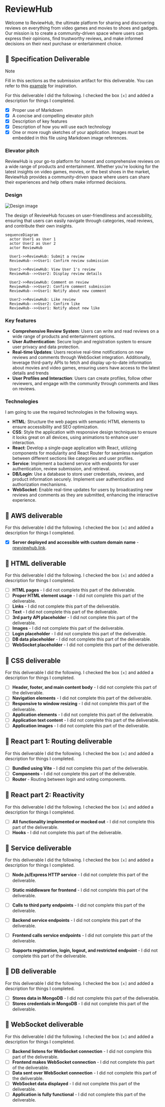 # ReviewHub

Welcome to ReviewHub, the ultimate platform for sharing and discovering reviews on everything from video games and movies to shoes and gadgets. Our mission is to create a community-driven space where users can express their opinions, find trustworthy reviews, and make informed decisions on their next purchase or entertainment choice.

## 🚀 Specification Deliverable

> [!NOTE]
>  Fill in this sections as the submission artifact for this deliverable. You can refer to this [example](https://github.com/webprogramming260/startup-example/blob/main/README.md) for inspiration.

For this deliverable I did the following. I checked the box `[x]` and added a description for things I completed.

- [x] Proper use of Markdown
- [x] A concise and compelling elevator pitch
- [x] Description of key features
- [x] Description of how you will use each technology
- [x] One or more rough sketches of your application. Images must be embedded in this file using Markdown image references.

### Elevator pitch

ReviewHub is your go-to platform for honest and comprehensive reviews on a wide range of products and entertainment. Whether you're looking for the latest insights on video games, movies, or the best shoes in the market, ReviewHub provides a community-driven space where users can share their experiences and help others make informed decisions.

### Design

![Design image](ReviewHubDesign.png)

The design of ReviewHub focuses on user-friendliness and accessibility, ensuring that users can easily navigate through categories, read reviews, and contribute their own insights.

```mermaid
sequenceDiagram
  actor User1 as User 1
  actor User2 as User 2
  actor ReviewHub

  User1->>ReviewHub: Submit a review
  ReviewHub-->>User1: Confirm review submission

  User2->>ReviewHub: View User 1's review
  ReviewHub-->>User2: Display review details

  User2->>ReviewHub: Comment on review
  ReviewHub-->>User2: Confirm comment submission
  ReviewHub-->>User1: Notify about new comment

  User2->>ReviewHub: Like review
  ReviewHub-->>User2: Confirm like
  ReviewHub-->>User1: Notify about new like
```

### Key features

- **Comprehensive Review System**: Users can write and read reviews on a wide range of products and entertainment options.
- **User Authentication**: Secure login and registration system to ensure user privacy and data protection.
- **Real-time Updates**: Users receive real-time notifications on new reviews and comments through WebSocket integration. Additionally, leverage third-party APIs to fetch and display up-to-date information about movies and video games, ensuring users have access to the latest details and trends
- **User Profiles and Interaction**: Users can create profiles, follow other reviewers, and engage with the community through comments and likes on reviews.

### Technologies

I am going to use the required technologies in the following ways.

- **HTML**: Structure the web pages with semantic HTML elements to ensure accessibility and SEO optimization.
- **CSS**: Style the application with responsive design techniques to ensure it looks great on all devices, using animations to enhance user interaction.
- **React**: Develop a single-page application with React, utilizing components for modularity and React Router for seamless navigation between different sections like categories and user profiles.
- **Service**: Implement a backend service with endpoints for user authentication, review submission, and retrieval.
- **DB/Login**: Use a database to store user credentials, reviews, and product information securely. Implement user authentication and authorization mechanisms.
- **WebSocket**: Enable real-time updates for users by broadcasting new reviews and comments as they are submitted, enhancing the interactive experience.

## 🚀 AWS deliverable

For this deliverable I did the following. I checked the box `[x]` and added a description for things I completed.

- [x] **Server deployed and accessible with custom domain name** - [rewviewhub.link](https://rewviewhub.link).

## 🚀 HTML deliverable

For this deliverable I did the following. I checked the box `[x]` and added a description for things I completed.

- [ ] **HTML pages** - I did not complete this part of the deliverable.
- [ ] **Proper HTML element usage** - I did not complete this part of the deliverable.
- [ ] **Links** - I did not complete this part of the deliverable.
- [ ] **Text** - I did not complete this part of the deliverable.
- [ ] **3rd party API placeholder** - I did not complete this part of the deliverable.
- [ ] **Images** - I did not complete this part of the deliverable.
- [ ] **Login placeholder** - I did not complete this part of the deliverable.
- [ ] **DB data placeholder** - I did not complete this part of the deliverable.
- [ ] **WebSocket placeholder** - I did not complete this part of the deliverable.

## 🚀 CSS deliverable

For this deliverable I did the following. I checked the box `[x]` and added a description for things I completed.

- [ ] **Header, footer, and main content body** - I did not complete this part of the deliverable.
- [ ] **Navigation elements** - I did not complete this part of the deliverable.
- [ ] **Responsive to window resizing** - I did not complete this part of the deliverable.
- [ ] **Application elements** - I did not complete this part of the deliverable.
- [ ] **Application text content** - I did not complete this part of the deliverable.
- [ ] **Application images** - I did not complete this part of the deliverable.

## 🚀 React part 1: Routing deliverable

For this deliverable I did the following. I checked the box `[x]` and added a description for things I completed.

- [ ] **Bundled using Vite** - I did not complete this part of the deliverable.
- [ ] **Components** - I did not complete this part of the deliverable.
- [ ] **Router** - Routing between login and voting components.

## 🚀 React part 2: Reactivity

For this deliverable I did the following. I checked the box `[x]` and added a description for things I completed.

- [ ] **All functionality implemented or mocked out** - I did not complete this part of the deliverable.
- [ ] **Hooks** - I did not complete this part of the deliverable.

## 🚀 Service deliverable

For this deliverable I did the following. I checked the box `[x]` and added a description for things I completed.

- [ ] **Node.js/Express HTTP service** - I did not complete this part of the deliverable.
- [ ] **Static middleware for frontend** - I did not complete this part of the deliverable.
- [ ] **Calls to third party endpoints** - I did not complete this part of the deliverable.
- [ ] **Backend service endpoints** - I did not complete this part of the deliverable.
- [ ] **Frontend calls service endpoints** - I did not complete this part of the deliverable.
- [ ] **Supports registration, login, logout, and restricted endpoint** - I did not complete this part of the deliverable.


## 🚀 DB deliverable

For this deliverable I did the following. I checked the box `[x]` and added a description for things I completed.

- [ ] **Stores data in MongoDB** - I did not complete this part of the deliverable.
- [ ] **Stores credentials in MongoDB** - I did not complete this part of the deliverable.

## 🚀 WebSocket deliverable

For this deliverable I did the following. I checked the box `[x]` and added a description for things I completed.

- [ ] **Backend listens for WebSocket connection** - I did not complete this part of the deliverable.
- [ ] **Frontend makes WebSocket connection** - I did not complete this part of the deliverable.
- [ ] **Data sent over WebSocket connection** - I did not complete this part of the deliverable.
- [ ] **WebSocket data displayed** - I did not complete this part of the deliverable.
- [ ] **Application is fully functional** - I did not complete this part of the deliverable.
